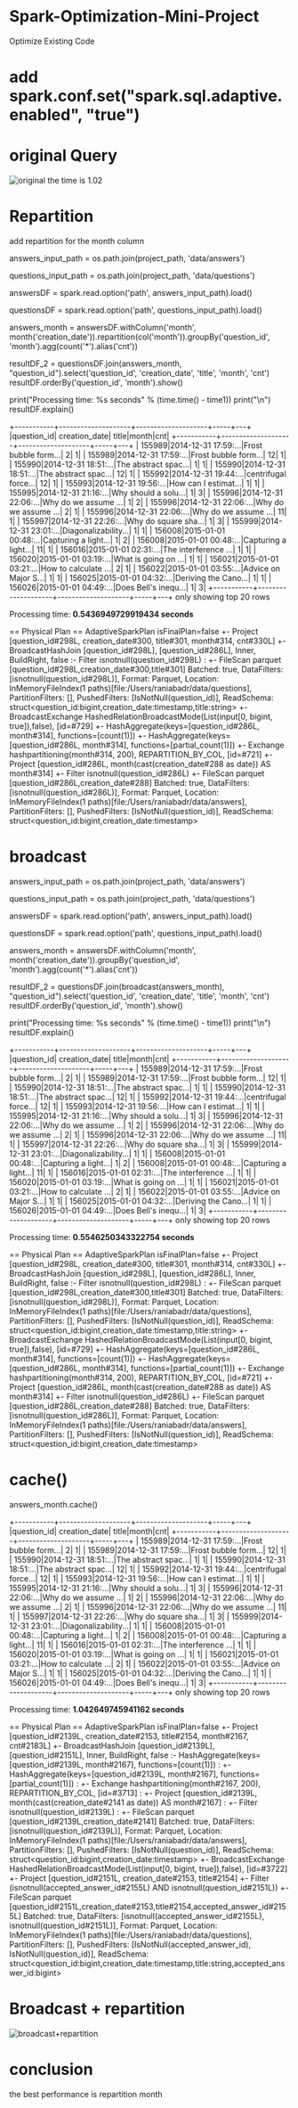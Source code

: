 # Spark-Optimization-Mini-Project
Optimize Existing Code

# add spark.conf.set("spark.sql.adaptive.enabled", "true")

# original Query 

![original](https://user-images.githubusercontent.com/83798130/166071710-daec3021-4a5b-4f2e-b5a1-07294c4091de.jpg)
the time is 1.02


# Repartition 
add repartition for the month column

answers_input_path = os.path.join(project_path, 'data/answers')

questions_input_path = os.path.join(project_path, 'data/questions')

answersDF = spark.read.option('path', answers_input_path).load()

questionsDF = spark.read.option('path', questions_input_path).load()

answers_month = answersDF.withColumn('month', month('creation_date')).repartition(col('month')).groupBy('question_id', 'month').agg(count('*').alias('cnt'))

resultDF_2 = questionsDF.join(answers_month, "question_id").select('question_id', 'creation_date', 'title', 'month', 'cnt')
resultDF.orderBy('question_id', 'month').show()

print("Processing time: %s seconds" % (time.time() - time1))
print("\n")
resultDF.explain()

+-----------+--------------------+--------------------+-----+---+
|question_id|       creation_date|               title|month|cnt|
+-----------+--------------------+--------------------+-----+---+
|     155989|2014-12-31 17:59:...|Frost bubble form...|    2|  1|
|     155989|2014-12-31 17:59:...|Frost bubble form...|   12|  1|
|     155990|2014-12-31 18:51:...|The abstract spac...|    1|  1|
|     155990|2014-12-31 18:51:...|The abstract spac...|   12|  1|
|     155992|2014-12-31 19:44:...|centrifugal force...|   12|  1|
|     155993|2014-12-31 19:56:...|How can I estimat...|    1|  1|
|     155995|2014-12-31 21:16:...|Why should a solu...|    1|  3|
|     155996|2014-12-31 22:06:...|Why do we assume ...|    1|  2|
|     155996|2014-12-31 22:06:...|Why do we assume ...|    2|  1|
|     155996|2014-12-31 22:06:...|Why do we assume ...|   11|  1|
|     155997|2014-12-31 22:26:...|Why do square sha...|    1|  3|
|     155999|2014-12-31 23:01:...|Diagonalizability...|    1|  1|
|     156008|2015-01-01 00:48:...|Capturing a light...|    1|  2|
|     156008|2015-01-01 00:48:...|Capturing a light...|   11|  1|
|     156016|2015-01-01 02:31:...|The interference ...|    1|  1|
|     156020|2015-01-01 03:19:...|What is going on ...|    1|  1|
|     156021|2015-01-01 03:21:...|How to calculate ...|    2|  1|
|     156022|2015-01-01 03:55:...|Advice on Major S...|    1|  1|
|     156025|2015-01-01 04:32:...|Deriving the Cano...|    1|  1|
|     156026|2015-01-01 04:49:...|Does Bell's inequ...|    1|  3|
+-----------+--------------------+--------------------+-----+---+
only showing top 20 rows

Processing time: **0.5436949729919434 seconds**


== Physical Plan ==
AdaptiveSparkPlan isFinalPlan=false
+- Project [question_id#298L, creation_date#300, title#301, month#314, cnt#330L]
   +- BroadcastHashJoin [question_id#298L], [question_id#286L], Inner, BuildRight, false
      :- Filter isnotnull(question_id#298L)
      :  +- FileScan parquet [question_id#298L,creation_date#300,title#301] Batched: true, DataFilters: [isnotnull(question_id#298L)], Format: Parquet, Location: InMemoryFileIndex(1 paths)[file:/Users/raniabadr/data/questions], PartitionFilters: [], PushedFilters: [IsNotNull(question_id)], ReadSchema: struct<question_id:bigint,creation_date:timestamp,title:string>
      +- BroadcastExchange HashedRelationBroadcastMode(List(input[0, bigint, true]),false), [id=#729]
         +- HashAggregate(keys=[question_id#286L, month#314], functions=[count(1)])
            +- HashAggregate(keys=[question_id#286L, month#314], functions=[partial_count(1)])
               +- Exchange hashpartitioning(month#314, 200), REPARTITION_BY_COL, [id=#721]
                  +- Project [question_id#286L, month(cast(creation_date#288 as date)) AS month#314]
                     +- Filter isnotnull(question_id#286L)
                        +- FileScan parquet [question_id#286L,creation_date#288] Batched: true, DataFilters: [isnotnull(question_id#286L)], Format: Parquet, Location: InMemoryFileIndex(1 paths)[file:/Users/raniabadr/data/answers], PartitionFilters: [], PushedFilters: [IsNotNull(question_id)], ReadSchema: struct<question_id:bigint,creation_date:timestamp>
                        
# broadcast

answers_input_path = os.path.join(project_path, 'data/answers')

questions_input_path = os.path.join(project_path, 'data/questions')

answersDF = spark.read.option('path', answers_input_path).load()

questionsDF = spark.read.option('path', questions_input_path).load()

answers_month = answersDF.withColumn('month', month('creation_date')).groupBy('question_id', 'month').agg(count('*').alias('cnt'))

resultDF_2 = questionsDF.join(broadcast(answers_month), "question_id").select('question_id', 'creation_date', 'title', 'month', 'cnt')
resultDF.orderBy('question_id', 'month').show()

print("Processing time: %s seconds" % (time.time() - time1))
print("\n")
resultDF.explain()


+-----------+--------------------+--------------------+-----+---+
|question_id|       creation_date|               title|month|cnt|
+-----------+--------------------+--------------------+-----+---+
|     155989|2014-12-31 17:59:...|Frost bubble form...|    2|  1|
|     155989|2014-12-31 17:59:...|Frost bubble form...|   12|  1|
|     155990|2014-12-31 18:51:...|The abstract spac...|    1|  1|
|     155990|2014-12-31 18:51:...|The abstract spac...|   12|  1|
|     155992|2014-12-31 19:44:...|centrifugal force...|   12|  1|
|     155993|2014-12-31 19:56:...|How can I estimat...|    1|  1|
|     155995|2014-12-31 21:16:...|Why should a solu...|    1|  3|
|     155996|2014-12-31 22:06:...|Why do we assume ...|    1|  2|
|     155996|2014-12-31 22:06:...|Why do we assume ...|    2|  1|
|     155996|2014-12-31 22:06:...|Why do we assume ...|   11|  1|
|     155997|2014-12-31 22:26:...|Why do square sha...|    1|  3|
|     155999|2014-12-31 23:01:...|Diagonalizability...|    1|  1|
|     156008|2015-01-01 00:48:...|Capturing a light...|    1|  2|
|     156008|2015-01-01 00:48:...|Capturing a light...|   11|  1|
|     156016|2015-01-01 02:31:...|The interference ...|    1|  1|
|     156020|2015-01-01 03:19:...|What is going on ...|    1|  1|
|     156021|2015-01-01 03:21:...|How to calculate ...|    2|  1|
|     156022|2015-01-01 03:55:...|Advice on Major S...|    1|  1|
|     156025|2015-01-01 04:32:...|Deriving the Cano...|    1|  1|
|     156026|2015-01-01 04:49:...|Does Bell's inequ...|    1|  3|
+-----------+--------------------+--------------------+-----+---+
only showing top 20 rows

Processing time: **0.5546250343322754 seconds**


== Physical Plan ==
AdaptiveSparkPlan isFinalPlan=false
+- Project [question_id#298L, creation_date#300, title#301, month#314, cnt#330L]
   +- BroadcastHashJoin [question_id#298L], [question_id#286L], Inner, BuildRight, false
      :- Filter isnotnull(question_id#298L)
      :  +- FileScan parquet [question_id#298L,creation_date#300,title#301] Batched: true, DataFilters: [isnotnull(question_id#298L)], Format: Parquet, Location: InMemoryFileIndex(1 paths)[file:/Users/raniabadr/data/questions], PartitionFilters: [], PushedFilters: [IsNotNull(question_id)], ReadSchema: struct<question_id:bigint,creation_date:timestamp,title:string>
      +- BroadcastExchange HashedRelationBroadcastMode(List(input[0, bigint, true]),false), [id=#729]
         +- HashAggregate(keys=[question_id#286L, month#314], functions=[count(1)])
            +- HashAggregate(keys=[question_id#286L, month#314], functions=[partial_count(1)])
               +- Exchange hashpartitioning(month#314, 200), REPARTITION_BY_COL, [id=#721]
                  +- Project [question_id#286L, month(cast(creation_date#288 as date)) AS month#314]
                     +- Filter isnotnull(question_id#286L)
                        +- FileScan parquet [question_id#286L,creation_date#288] Batched: true, DataFilters: [isnotnull(question_id#286L)], Format: Parquet, Location: InMemoryFileIndex(1 paths)[file:/Users/raniabadr/data/answers], PartitionFilters: [], PushedFilters: [IsNotNull(question_id)], ReadSchema: struct<question_id:bigint,creation_date:timestamp>
                        


# cache()

answers_month.cache()

+-----------+--------------------+--------------------+-----+---+
|question_id|       creation_date|               title|month|cnt|
+-----------+--------------------+--------------------+-----+---+
|     155989|2014-12-31 17:59:...|Frost bubble form...|    2|  1|
|     155989|2014-12-31 17:59:...|Frost bubble form...|   12|  1|
|     155990|2014-12-31 18:51:...|The abstract spac...|    1|  1|
|     155990|2014-12-31 18:51:...|The abstract spac...|   12|  1|
|     155992|2014-12-31 19:44:...|centrifugal force...|   12|  1|
|     155993|2014-12-31 19:56:...|How can I estimat...|    1|  1|
|     155995|2014-12-31 21:16:...|Why should a solu...|    1|  3|
|     155996|2014-12-31 22:06:...|Why do we assume ...|    1|  2|
|     155996|2014-12-31 22:06:...|Why do we assume ...|    2|  1|
|     155996|2014-12-31 22:06:...|Why do we assume ...|   11|  1|
|     155997|2014-12-31 22:26:...|Why do square sha...|    1|  3|
|     155999|2014-12-31 23:01:...|Diagonalizability...|    1|  1|
|     156008|2015-01-01 00:48:...|Capturing a light...|    1|  2|
|     156008|2015-01-01 00:48:...|Capturing a light...|   11|  1|
|     156016|2015-01-01 02:31:...|The interference ...|    1|  1|
|     156020|2015-01-01 03:19:...|What is going on ...|    1|  1|
|     156021|2015-01-01 03:21:...|How to calculate ...|    2|  1|
|     156022|2015-01-01 03:55:...|Advice on Major S...|    1|  1|
|     156025|2015-01-01 04:32:...|Deriving the Cano...|    1|  1|
|     156026|2015-01-01 04:49:...|Does Bell's inequ...|    1|  3|
+-----------+--------------------+--------------------+-----+---+
only showing top 20 rows

Processing time: **1.042649745941162 seconds**


== Physical Plan ==
AdaptiveSparkPlan isFinalPlan=false
+- Project [question_id#2139L, creation_date#2153, title#2154, month#2167, cnt#2183L]
   +- BroadcastHashJoin [question_id#2139L], [question_id#2151L], Inner, BuildRight, false
      :- HashAggregate(keys=[question_id#2139L, month#2167], functions=[count(1)])
      :  +- HashAggregate(keys=[question_id#2139L, month#2167], functions=[partial_count(1)])
      :     +- Exchange hashpartitioning(month#2167, 200), REPARTITION_BY_COL, [id=#3713]
      :        +- Project [question_id#2139L, month(cast(creation_date#2141 as date)) AS month#2167]
      :           +- Filter isnotnull(question_id#2139L)
      :              +- FileScan parquet [question_id#2139L,creation_date#2141] Batched: true, DataFilters: [isnotnull(question_id#2139L)], Format: Parquet, Location: InMemoryFileIndex(1 paths)[file:/Users/raniabadr/data/answers], PartitionFilters: [], PushedFilters: [IsNotNull(question_id)], ReadSchema: struct<question_id:bigint,creation_date:timestamp>
      +- BroadcastExchange HashedRelationBroadcastMode(List(input[0, bigint, true]),false), [id=#3722]
         +- Project [question_id#2151L, creation_date#2153, title#2154]
            +- Filter (isnotnull(accepted_answer_id#2155L) AND isnotnull(question_id#2151L))
               +- FileScan parquet [question_id#2151L,creation_date#2153,title#2154,accepted_answer_id#2155L] Batched: true, DataFilters: [isnotnull(accepted_answer_id#2155L), isnotnull(question_id#2151L)], Format: Parquet, Location: InMemoryFileIndex(1 paths)[file:/Users/raniabadr/data/questions], PartitionFilters: [], PushedFilters: [IsNotNull(accepted_answer_id), IsNotNull(question_id)], ReadSchema: struct<question_id:bigint,creation_date:timestamp,title:string,accepted_answer_id:bigint>

# Broadcast + repartition
![broadcast+repartition](https://user-images.githubusercontent.com/83798130/166080996-4b90f832-1af8-497c-9f24-973aac3a4937.jpg)

# conclusion
the best performance is repartition month 
